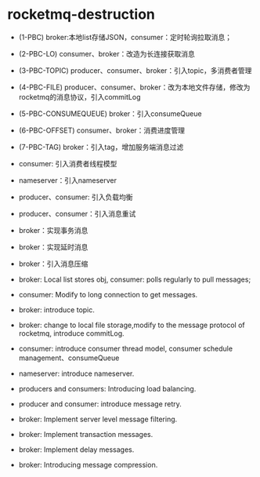# rocketmq-destruction
- (1-PBC) broker:本地list存储JSON，consumer：定时轮询拉取消息；
- (2-PBC-LO) consumer、broker：改造为长连接获取消息
- (3-PBC-TOPIC) producer、consumer、broker：引入topic，多消费者管理
- (4-PBC-FILE) producer、consumer、broker：改为本地文件存储，修改为rocketmq的消息协议，引入commitLog
- (5-PBC-CONSUMEQUEUE) broker：引入consumeQueue
- (6-PBC-OFFSET) consumer、broker：消费进度管理
- (7-PBC-TAG) broker：引入tag，增加服务端消息过滤
- consumer: 引入消费者线程模型
- nameserver：引入nameserver
- producer、consumer: 引入负载均衡
- producer、consumer：引入消息重试
- broker：实现事务消息
- broker：实现延时消息
- broker：引入消息压缩

- broker: Local list stores obj, consumer: polls regularly to pull messages;
- consumer: Modify to long connection to get messages.
- broker: introduce topic. 
- broker: change to local file storage,modify to the message protocol of rocketmq, introduce commitLog.
- consumer: introduce consumer thread model, consumer schedule management、consumeQueue
- nameserver: introduce nameserver.
- producers and consumers: Introducing load balancing.
- producer and consumer: introduce message retry.
- broker: Implement server level message filtering.
- broker: Implement transaction messages.
- broker: Implement delay messages.
- broker: Introducing message compression.
